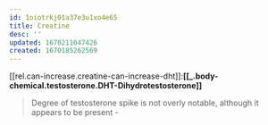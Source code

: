 ```yaml
---
id: 1oiotrkj01a37e3u1xo4e65
title: Creatine
desc: ''
updated: 1670211047426
created: 1670185262569
---
```


[[rel.can-increase.creatine-can-increase-dht]]:**[[_.body-chemical.testosterone.DHT-Dihydrotestosterone]]**

> Degree of testosterone spike is not overly notable, although it appears to be present - 

